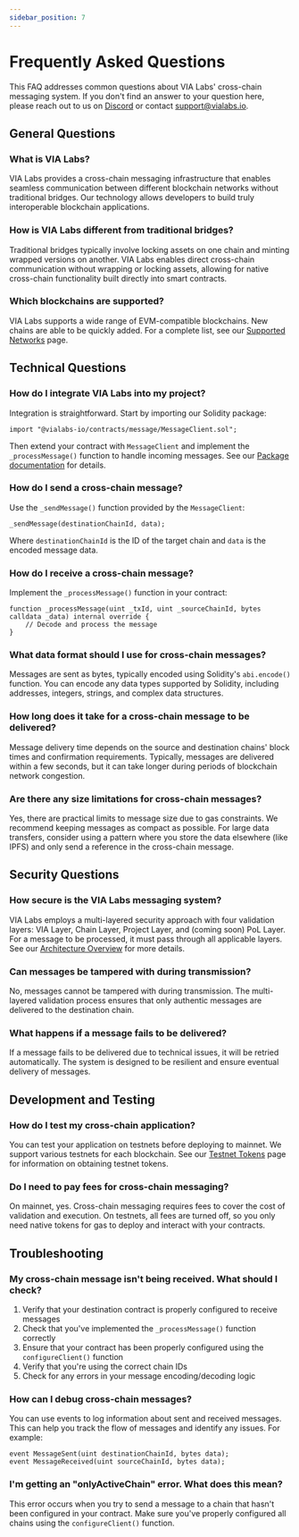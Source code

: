 ```yaml
---
sidebar_position: 7
---
```


# Frequently Asked Questions

This FAQ addresses common questions about VIA Labs' cross-chain messaging system. If you don't find an answer to your question here, please reach out to us on [Discord](https://discord.gg/vialabs) or contact [support@vialabs.io](mailto:support@vialabs.io).

## General Questions

### What is VIA Labs?
VIA Labs provides a cross-chain messaging infrastructure that enables seamless communication between different blockchain networks without traditional bridges. Our technology allows developers to build truly interoperable blockchain applications.

### How is VIA Labs different from traditional bridges?
Traditional bridges typically involve locking assets on one chain and minting wrapped versions on another. VIA Labs enables direct cross-chain communication without wrapping or locking assets, allowing for native cross-chain functionality built directly into smart contracts.

### Which blockchains are supported?
VIA Labs supports a wide range of EVM-compatible blockchains. New chains are able to be quickly added. For a complete list, see our [Supported Networks](/general/supported-networks) page.

## Technical Questions

### How do I integrate VIA Labs into my project?
Integration is straightforward. Start by importing our Solidity package:
```solidity
import "@vialabs-io/contracts/message/MessageClient.sol";
```
Then extend your contract with `MessageClient` and implement the `_processMessage()` function to handle incoming messages. See our [Package documentation](/general/package) for details.

### How do I send a cross-chain message?
Use the `_sendMessage()` function provided by the `MessageClient`:
```solidity
_sendMessage(destinationChainId, data);
```
Where `destinationChainId` is the ID of the target chain and `data` is the encoded message data.

### How do I receive a cross-chain message?
Implement the `_processMessage()` function in your contract:
```solidity
function _processMessage(uint _txId, uint _sourceChainId, bytes calldata _data) internal override {
    // Decode and process the message
}
```

### What data format should I use for cross-chain messages?
Messages are sent as bytes, typically encoded using Solidity's `abi.encode()` function. You can encode any data types supported by Solidity, including addresses, integers, strings, and complex data structures.

### How long does it take for a cross-chain message to be delivered?
Message delivery time depends on the source and destination chains' block times and confirmation requirements. Typically, messages are delivered within a few seconds, but it can take longer during periods of blockchain network congestion.

### Are there any size limitations for cross-chain messages?
Yes, there are practical limits to message size due to gas constraints. We recommend keeping messages as compact as possible. For large data transfers, consider using a pattern where you store the data elsewhere (like IPFS) and only send a reference in the cross-chain message.

## Security Questions

### How secure is the VIA Labs messaging system?
VIA Labs employs a multi-layered security approach with four validation layers: VIA Layer, Chain Layer, Project Layer, and (coming soon) PoL Layer. For a message to be processed, it must pass through all applicable layers. See our [Architecture Overview](/general/architecture#security-model) for more details.

### Can messages be tampered with during transmission?
No, messages cannot be tampered with during transmission. The multi-layered validation process ensures that only authentic messages are delivered to the destination chain.

### What happens if a message fails to be delivered?
If a message fails to be delivered due to technical issues, it will be retried automatically. The system is designed to be resilient and ensure eventual delivery of messages.

## Development and Testing

### How do I test my cross-chain application?
You can test your application on testnets before deploying to mainnet. We support various testnets for each blockchain. See our [Testnet Tokens](/general/testnet-tokens) page for information on obtaining testnet tokens.

### Do I need to pay fees for cross-chain messaging?
On mainnet, yes. Cross-chain messaging requires fees to cover the cost of validation and execution. On testnets, all fees are turned off, so you only need native tokens for gas to deploy and interact with your contracts.

## Troubleshooting

### My cross-chain message isn't being received. What should I check?
1. Verify that your destination contract is properly configured to receive messages
2. Check that you've implemented the `_processMessage()` function correctly
3. Ensure that your contract has been properly configured using the `configureClient()` function
4. Verify that you're using the correct chain IDs
5. Check for any errors in your message encoding/decoding logic

### How can I debug cross-chain messages?
You can use events to log information about sent and received messages. This can help you track the flow of messages and identify any issues. For example:
```solidity
event MessageSent(uint destinationChainId, bytes data);
event MessageReceived(uint sourceChainId, bytes data);
```

### I'm getting an "onlyActiveChain" error. What does this mean?
This error occurs when you try to send a message to a chain that hasn't been configured in your contract. Make sure you've properly configured all chains using the `configureClient()` function.
